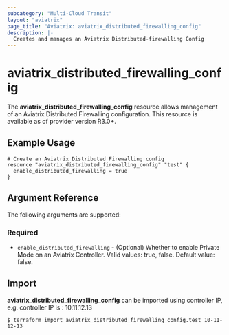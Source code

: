 ```yaml
---
subcategory: "Multi-Cloud Transit"
layout: "aviatrix"
page_title: "Aviatrix: aviatrix_distributed_firewalling_config"
description: |-
  Creates and manages an Aviatrix Distributed-firewalling Config
---
```


# aviatrix_distributed_firewalling_config

The **aviatrix_distributed_firewalling_config** resource allows management of an Aviatrix Distributed Firewalling configuration. This resource is available as of provider version R3.0+.

## Example Usage

```hcl
# Create an Aviatrix Distributed Firewalling config
resource "aviatrix_distributed_firewalling_config" "test" {
  enable_distributed_firewalling = true
}
```


## Argument Reference

The following arguments are supported:

### Required
* `enable_distributed_firewalling` - (Optional) Whether to enable Private Mode on an Aviatrix Controller. Valid values: true, false. Default value: false.

## Import

**aviatrix_distributed_firewalling_config** can be imported using controller IP, e.g. controller IP is : 10.11.12.13

```
$ terraform import aviatrix_distributed_firewalling_config.test 10-11-12-13
```
